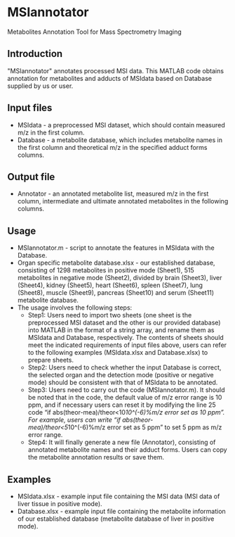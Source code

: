 # MSIannotator
Metabolites Annotation Tool for Mass Spectrometry Imaging
## Introduction
"MSIannotator" annotates processed MSI data. This MATLAB code obtains annotation for metabolites and adducts of MSIdata based on Database supplied by us or user.
## Input files
- MSIdata - a preprocessed MSI dataset, which should contain measured m/z in the first column.
- Database - a metabolite database, which includes metabolite names in the first column and theoretical m/z in the specified adduct forms columns.
## Output file
- Annotator - an annotated metabolite list, measured m/z in the first column, intermediate and ultimate annotated metabolites in the following columns.
## Usage
- MSIannotator.m - script to annotate the features in MSIdata with the Database.
- Organ specific metabolite database.xlsx - our established database, consisting of 1298 metabolites in positive mode (Sheet1), 515 metabolites in negative mode (Sheet2), divided by brain (Sheet3), liver (Sheet4), kidney (Sheet5), heart (Sheet6), spleen (Sheet7), lung (Sheet8), muscle (Sheet9), pancreas (Sheet10) and serum (Sheet11) metabolite database.
- The usage involves the following steps:
  - Step1: Users need to import two sheets (one sheet is the preprocessed MSI dataset and the other is our provided database) into MATLAB in the format of a string array, and rename them as MSIdata and Database, respectively. The contents of sheets should meet the indicated requirements of input files above, users can refer to the following examples (MSIdata.xlsx and Database.xlsx) to prepare sheets.
  - Step2: Users need to check whether the input Database is correct, the selected organ and the detection mode (positive or negative mode) should be consistent with that of MSIdata to be annotated.
  - Step3: Users need to carry out the code (MSIannotator.m). It should be noted that in the code, the default value of m/z error range is 10 ppm, and if necessary users can reset it by modifying the line 25 code “if abs(theor-mea)/theor<10*10^(-6)%m/z error set as 10 ppm”. For example, users can write “if abs(theor-mea)/theor<5*10^(-6)%m/z error set as 5 ppm” to set 5 ppm as m/z error range.
  - Step4: It will finally generate a new file (Annotator), consisting of annotated metabolite names and their adduct forms. Users can copy the metabolite annotation results or save them.
## Examples 
- MSIdata.xlsx - example input file containing the MSI data (MSI data of liver tissue in positive mode). 
- Database.xlsx - example input file containing the metabolite information of our established database (metabolite database of liver in positive mode).
